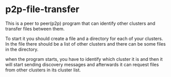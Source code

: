 # p2p-file-transfer

This is a peer to peer(p2p) program that can identify other clusters and transfer files between them.

To start it you should create a file and a directory for each of your clusters. In the file there should be a list of other clusters and there can be some files in the directory.

when the program starts, you have to identify which cluster it is and then it will start sending discovery messages and afterwards it can request files from other clusters in its cluster list.
